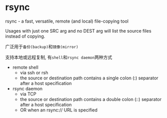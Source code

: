 # rsync #

rsync - a fast, versatile, remote (and local) file-copying tool

Usages with just one SRC arg and no DEST arg will list the source files instead of copying.

广泛用于`备份(backup)`和`镜像(mirror)`

支持本地或远程复制, 有`shell`和`rsync daemon`两种方式

* remote shell
	+ via ssh or rsh
	+ the source or destination path contains a single colon (:) separator after a host specification
* rsync daemon
	+ via TCP
	+ the source or destination path contains a double colon (::) separator after a  host  specification
	+ OR  when  an rsync://  URL  is  specified
